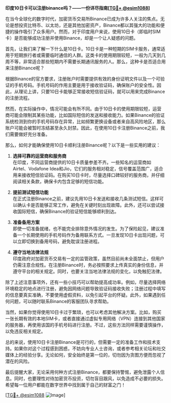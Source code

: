 **印度10日卡可以注册binance吗？——一份详尽指南[[TG💪+ @esim1088](https://t.me/s/esim1088)]**

在当今全球化的数字时代，加密货币交易所Binance已成为许多人关注的焦点。无论是想投资比特币、以太坊，还是其他加密资产，Binance都以其强大的功能和便捷的操作吸引了众多用户。然而，对于印度用户来说，使用10日卡（即临时SIM卡）是否能够成功注册并使用Binance，却是一个让人疑惑的问题。

首先，让我们来了解一下什么是10日卡。10日卡是一种短期的SIM卡服务，通常适用于短期旅行者或需要临时通信的人群。这类卡的使用期限较短，一般为几天到几周不等，非常适合那些短期内不需要长期通讯服务的人。那么，这种卡是否适合用来注册Binance呢？

根据Binance的官方要求，注册账户时需要提供有效的身份证明文件以及一个可验证的手机号码。手机号码的作用主要是用于接收验证码，确保账户的安全性。因此，从理论上讲，只要10日卡能够正常接收短信验证码，就可以用来完成Binance的注册流程。

然而，在实际操作中，情况可能会有所不同。由于10日卡的使用期限较短，运营商可能会限制其某些功能，比如国际短信的发送和接收能力。如果Binance的验证系统检测到你的手机号码存在异常，比如频繁更换设备或者来自高风险地区，那么账户可能会被暂时冻结甚至永久封禁。因此，在使用10日卡注册Binance之前，我们需要做好充分准备。

那么，如何才能确保使用10日卡顺利注册Binance呢？以下是一些实用的建议：

1. **选择可靠的运营商和服务商**  
   在印度，不同运营商提供的10日卡质量参差不齐。一些知名的运营商如Airtel、Vodafone Idea和Jio，它们的服务相对稳定，信号覆盖范围广，适合用来接收短信验证码。在购买10日卡时，尽量选择口碑较好的服务商，并仔细阅读相关条款，确保卡内包含足够的短信功能。

2. **提前测试短信功能**  
   在正式注册Binance之前，建议先用10日卡发送和接收几条测试短信。这样可以确认卡是否能够正常工作，避免在关键时刻出现故障。此外，还可以尝试接收国际短信，确保Binance的验证短信能够顺利到达。

3. **准备备用方案**  
   即使一切准备就绪，也不能完全排除意外情况的发生。为了保险起见，建议准备一个长期使用的手机号码作为备用联系方式。一旦发现10日卡出现问题，可以立即切换到备用号码，避免耽误注册进程。

4. **遵守当地法律法规**  
   印度政府对加密货币交易有一定的监管政策，虽然目前尚未全面禁止，但用户仍需注意合规性。在注册Binance时，务必按照要求上传真实的身份信息，并遵守平台的相关规定。同时，也要关注当地法律法规的变化，以免触犯法律。

除了上述注意事项外，还有一些小技巧可以帮助提高成功率。例如，尽量选择网络环境稳定的地点进行注册，避免因网络问题导致验证码接收失败；注册过程中填写的信息要真实准确，不要使用虚假资料，以免引起平台的怀疑。此外，如果遇到任何问题，可以随时联系Binance的客服团队寻求帮助。

当然，如果你觉得使用10日卡过于繁琐，也可以考虑其他解决方案。比如，购买一张长期有效的本地SIM卡，或者直接通过虚拟专用网络（VPN）连接到其他国家的服务器，再使用该国的手机号码进行注册。不过，这些方法同样需要谨慎操作，以免违反相关规定。

总的来说，使用10日卡注册Binance是可行的，但需要一定的准备工作和技术支持。如果你对这个过程感到困惑，不妨向专业人士咨询，或者参考相关论坛和社交媒体上的经验分享。无论如何，安全始终是第一位的，切勿因为贪图方便而忽视了潜在的风险。

最后提醒大家，无论采用何种方式注册Binance，都要保持警惕，避免泄露个人信息。同时，也要理性对待加密货币投资，切勿盲目跟风，以免造成不必要的损失。希望每一位用户都能在数字世界中找到属于自己的财富之门！

[[TG💪+ @esim1088](https://t.me/s/esim1088) ![Image](https://i.postimg.cc/4NQfJmqS/Snipaste-2025-05-13-00-14-12.png)]